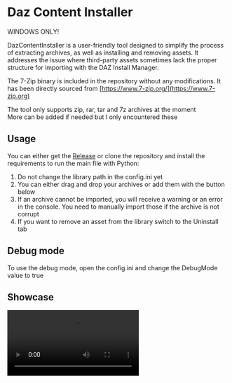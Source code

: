 # Daz Content Installer
WINDOWS ONLY!  

DazContentInstaller is a user-friendly tool designed to simplify the process of extracting archives, as well as installing and removing assets. It addresses the issue where third-party assets sometimes lack the proper structure for importing with the DAZ Install Manager.

The 7-Zip binary is included in the repository without any modifications. It has been directly sourced from [https://www.7-zip.org/](https://www.7-zip.org)  

The tool only supports zip, rar, tar and 7z archives at the moment  
More can be added if needed but I only encountered these

## Usage

You can either get the [Release](https://github.com/Ati1707/DazContentInstaller/releases) or clone the repository and install the requirements to run the main file with Python:

1. Do not change the library path in the config.ini yet
2. You can either drag and drop your archives or add them with the button below
3. If an archive cannot be imported, you will receive a warning or an error in the console. You need to manually import those if the archive is not corrupt
4. If you want to remove an asset from the library switch to the Uninstall tab

## Debug mode
To use the debug mode, open the config.ini and change the DebugMode value to true

## Showcase

<video src="https://github.com/user-attachments/assets/5ced6e18-0abc-4f1a-8131-188aca18c99e"/>
